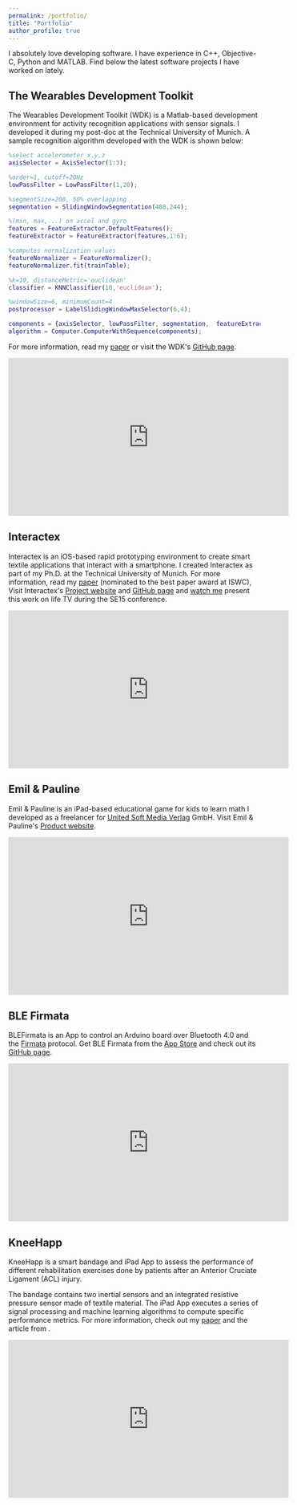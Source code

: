 ```yaml
---
permalink: /portfolio/
title: "Portfolio"
author_profile: true
---
```


I absolutely love developing software. I have experience in C++, Objective-C, Python and MATLAB. Find below the latest software projects I have worked on lately. 

## The Wearables Development Toolkit
The Wearables Development Toolkit (WDK) is a Matlab-based development environment for activity recognition applications with sensor signals. I developed it during my post-doc at the Technical University of Munich. A sample recognition algorithm developed with the WDK is shown below:

```matlab
%select accelerometer x,y,z
axisSelector = AxisSelector(1:3);

%order=1, cutoff=20Hz
lowPassFilter = LowPassFilter(1,20);

%segmentSize=200, 50% overlapping
segmentation = SlidingWindowSegmentation(488,244);

%(min, max,...) on accel and gyro
features = FeatureExtractor.DefaultFeatures();
featureExtractor = FeatureExtractor(features,1:6);

%computes normalization values
featureNormalizer = FeatureNormalizer();
featureNormalizer.fit(trainTable);

%k=10, distanceMetric='euclidean'
classifier = KNNClassifier(10,'euclidean');

%windowSize=6, minimumCount=4
postprocessor = LabelSlidingWindowMaxSelector(6,4);

components = {axisSelector, lowPassFilter, segmentation,  featureExtractor, featureNormalizer, classifier, postprocessor};
algorithm = Computer.ComputerWithSequence(components);
```

For more information, read my [paper](https://www.jhaladjian.com/publications/haladjian19WDK.pdf) or visit the WDK's [GitHub page](https://github.com/avenix/WDK).

<iframe width="560" height="315" src="https://www.youtube.com/embed/Ow0b0vkciDs" frameborder="0" allow="autoplay; encrypted-media" allowfullscreen></iframe>

## Interactex

Interactex is an iOS-based rapid prototyping environment to create smart textile applications that interact with a smartphone. I created Interactex as part of my Ph.D. at the Technical University of Munich. For more information, read my [paper](https://dl.acm.org/authorize?N699946) (nominated to the best paper award at ISWC), Visit Interactex's [Project website](http://www.interactex.de/software/) and [GitHub page](https://github.com/avenix/Interactex) and [watch me](https://youtu.be/rco43X3SVpI) present this work on life TV during the SE15 conference.

<iframe width="560" height="315" src="https://www.youtube.com/embed/y5ShpipZxvc" frameborder="0" allow="autoplay; encrypted-media" allowfullscreen></iframe>

## Emil & Pauline

Emil & Pauline is an iPad-based educational game for kids to learn math I developed as a freelancer for [United Soft Media Verlag](https://www.usm.de/) GmbH. Visit Emil & Pauline's [Product website](https://www.emil-und-pauline.de/).

<iframe width="560" height="315" src="https://www.youtube.com/embed/jhVLeqbg8YU" frameborder="0" allow="autoplay; encrypted-media" allowfullscreen></iframe>


## BLE Firmata

BLEFirmata is an App to control an Arduino board over Bluetooth 4.0 and the [Firmata](www.firmata.org) protocol. Get BLE Firmata from the [App Store](https://itunes.apple.com/us/app/blefirmata/id908261431?mt=8) and check out its [GitHub page](https://github.com/avenix/Interactex/tree/master/iFirmata).

<iframe width="560" height="315" src="https://www.youtube.com/embed/eQDlkB09Q3g" frameborder="0" allow="autoplay; encrypted-media" allowfullscreen></iframe>

## KneeHapp
KneeHapp is a smart bandage and iPad App to assess the performance of different rehabilitation exercises done by patients after an Anterior Cruciate Ligament (ACL) injury. 

The bandage contains two inertial sensors and an integrated resistive pressure sensor made of textile material. The iPad App executes a series of signal processing and machine learning algorithms to compute specific performance metrics. For more information, check out my [paper](https://ieeexplore.ieee.org/document/8329646) and the article from .

<iframe width="560" height="315" src="https://www.youtube.com/embed/DcTXak0TPIo" frameborder="0" allow="autoplay; encrypted-media" allowfullscreen></iframe>
